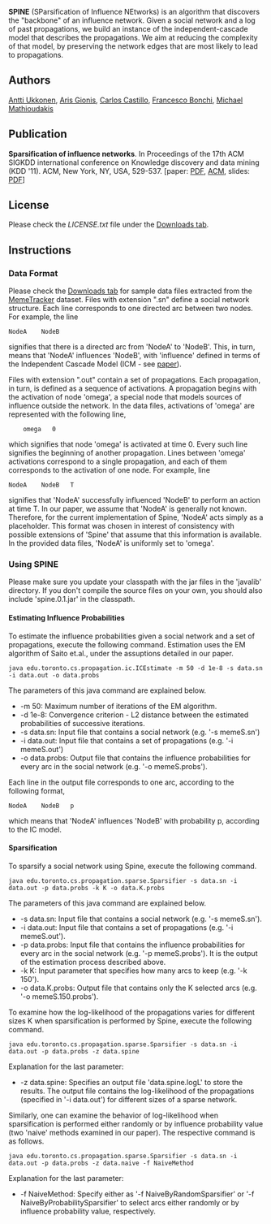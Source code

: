 **SPINE** (SParsification of Influence NEtworks) is an algorithm that discovers the "backbone" of an influence network. Given a social network and a log of past propagations, we build an instance of the independent-cascade model that describes the propagations. We aim at reducing the complexity of that model, by preserving the network edges that are most likely to lead to propagations.

## Authors

[Antti Ukkonen](http://www.anttiukkonen.com/), 
[Aris Gionis](http://users.ics.aalto.fi/gionis/), 
[Carlos Castillo](http://chato.cl/research/), 
[Francesco Bonchi](http://www.francescobonchi.com/), 
[Michael Mathioudakis](http://www.mmathioudakis.com/)

## Publication

**Sparsification of influence networks**. In Proceedings of the 17th ACM SIGKDD international conference on Knowledge discovery and data mining (KDD '11). ACM, New York, NY, USA, 529-537.
[paper: [PDF](https://bitbucket.org/mmathioudakis/spine/downloads/spine.pdf), [ACM](http://doi.acm.org/10.1145/2020408.2020492), slides: [PDF](https://bitbucket.org/mmathioudakis/spine/downloads/spine-slides.pdf)]

## License

Please check the *LICENSE.txt* file under the [Downloads tab](https://bitbucket.org/mmathioudakis/spine/downloads).

## Instructions

### Data Format

Please check the [Downloads tab](https://bitbucket.org/mmathioudakis/spine/downloads) for sample data files  extracted from the [MemeTracker](http://memetracker.org/data.html) dataset. Files with extension ".sn" define a social network structure. Each line corresponds to one directed arc between two nodes. For example, the line
```
NodeA    NodeB 
```
signifies that there is a directed arc from 'NodeA' to 'NodeB'. This, in turn, means that 'NodeA' influences 'NodeB', with 'influence' defined in terms of the Independent Cascade Model (ICM - see [paper](https://bitbucket.org/mmathioudakis/spine/downloads/spine.pdf)).

Files with extension ".out" contain a set of propagations. Each propagation, in turn, is defined as a sequence of activations. A propagation begins with the activation of node 'omega', a special node that models sources of influence outside the network. In the data files, activations of 'omega' are represented with the following line,
```
    omega   0
```
which signifies that node 'omega' is activated at time 0. Every such line signifies the beginning of another propagation. Lines between 'omega' activations correspond to a single propagation, and each of them corresponds to the activation of one node. For example, line
```
NodeA    NodeB   T 
```
signifies that 'NodeA' successfully influenced 'NodeB' to perform an action at time T. In our paper, we assume that 'NodeA' is generally not known. Therefore, for the current implementation of Spine, 'NodeA' acts simply as a placeholder. This format was chosen in interest of consistency with possible extensions of 'Spine' that assume that this information is available. In the provided data files, 'NodeA' is uniformly set to 'omega'.
 
### Using SPINE

Please make sure you update your classpath with the jar files in the 'javalib' directory. If you don't compile the source files on your own, you should also include 'spine.0.1.jar' in the classpath.	 
 
#### Estimating Influence Probabilities
 
To estimate the influence probabilities given a social network and a set of propagations, execute the following command. Estimation uses the EM algorithm of Saito et.al., under the assuptions detailed in our paper.
```
java edu.toronto.cs.propagation.ic.ICEstimate -m 50 -d 1e-8 -s data.sn -i data.out -o data.probs
```
The parameters of this java command are explained below.
	 
* 	 -m 50: Maximum number of iterations of the EM algorithm.
* 	 -d 1e-8: Convergence criterion - L2 distance between the estimated probabilities of successive iterations.
* 	 -s data.sn: Input file that contains a social network (e.g. '-s memeS.sn')
* 	 -i data.out: Input file that contains a set of propagations (e.g. '-i memeS.out')
* 	 -o data.probs: Output file that contains the influence probabilities for every arc in the social network (e.g. '-o memeS.probs').

Each line in the output file corresponds to one arc, according to the following format,
```
NodeA    NodeB   p
```
which means that 'NodeA' influences 'NodeB' with probability p, according to the IC model.
 
#### Sparsification
 
To sparsify a social network using Spine, execute the following command.
```
java edu.toronto.cs.propagation.sparse.Sparsifier -s data.sn -i data.out -p data.probs -k K -o data.K.probs
```
The parameters of this java command are explained below.
	 
* 	 -s data.sn: Input file that contains a social network (e.g. '-s memeS.sn').
* 	 -i data.out: Input file that contains a set of propagations (e.g. '-i memeS.out').
* 	 -p data.probs: Input file that contains the influence probabilities for every arc in the social network (e.g. '-p memeS.probs'). It is the output of the estimation process described above.
* 	 -k K: Input parameter that specifies how many arcs to keep (e.g. '-k 150').
* 	 -o data.K.probs: Output file that contains only the K selected arcs (e.g. '-o memeS.150.probs').
 
To examine how the log-likelihood of the propagations varies for different sizes K when sparsification is performed by Spine, execute the following command.
```
java edu.toronto.cs.propagation.sparse.Sparsifier -s data.sn -i data.out -p data.probs -z data.spine
```

Explanation for the last parameter:

* 	 -z data.spine: Specifies an output file 'data.spine.logL' to store the results. The output file contains the log-likelihood of the propagations (specified in '-i data.out') for different sizes of a sparse network.
 
 
Similarly, one can examine the behavior of log-likelihood when sparsification is performed either randomly or by influence probability value (two 'naive' methods examined in our paper). The respective command is as follows.
```
java edu.toronto.cs.propagation.sparse.Sparsifier -s data.sn -i data.out -p data.probs -z data.naive -f NaiveMethod
```

Explanation for the last parameter:

* 	 -f NaiveMethod: Specify either as '-f NaiveByRandomSparsifier' or '-f NaiveByProbabilitySparsifier' to select arcs either randomly or by influence probability value, respectively.

